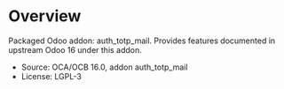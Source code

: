 # Overview

Packaged Odoo addon: auth_totp_mail. Provides features documented in upstream Odoo 16 under this addon.

- Source: OCA/OCB 16.0, addon auth_totp_mail
- License: LGPL-3
